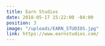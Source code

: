```yaml
---
title: Earn Studios
date: 2018-05-17 15:22:00 -04:00
position: 3
image: "/uploads/EARN_STUDIOS.jpg"
link: https://www.earnstudios.com/
---
```


